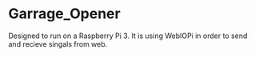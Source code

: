 # Garrage_Opener

Designed to run on a Raspberry Pi 3. 
It is using WebIOPi in order to send and recieve singals from web.
